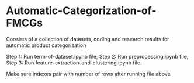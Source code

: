 # Automatic-Categorization-of-FMCGs
Consists of a collection of datasets, coding and research results for automatic product categorization


Step 1: Run term-of-dataset.ipynb file,
Step 2: Run preprocessing.ipynb file,
Step 3: Run feature-extraction-and-clustering.ipynb file.

Make sure indexes pair with number of rows after running file above
